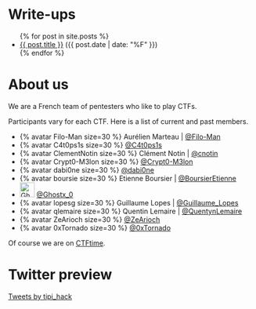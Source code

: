 # Write-ups
<ul>
  {% for post in site.posts %}
    <li>
      <a href="{{ post.url }}">{{ post.title }}</a> (<span>{{ post.date | date: "%F" }}</span>)
    </li>
  {% endfor %}
</ul>

# About us
We are a French team of pentesters who like to play CTFs.

Participants vary for each CTF. Here is a list of current and past members.
* {% avatar Filo-Man size=30 %} Aurélien Marteau \| [@Filo-Man](https://twitter.com/filoman28)
* {% avatar C4t0ps1s size=30 %} [@C4t0ps1s](https://twitter.com/C4t0ps1s)
* {% avatar ClementNotin size=30 %} Clément Notin \| [@cnotin](https://twitter.com/cnotin)
* {% avatar Crypt0-M3lon size=30 %} [@Crypt0-M3lon](https://twitter.com/Crypt0_M3lon)
* {% avatar dabi0ne size=30 %} [@dabi0ne](https://twitter.com/dabi0ne)
* {% avatar boursie size=30 %} Etienne Boursier \| [@BoursierEtienne](https://twitter.com/BoursierEtienne)
* <img class="avatar avatar-small" src="https://twitter.com/Ghostx_0/profile_image?size=mini" alt="Ghostx_0" width="30" height="30" /> [@Ghostx_0](https://twitter.com/Ghostx_0)
* {% avatar lopesg size=30 %} Guillaume Lopes \| [@Guillaume_Lopes](https://twitter.com/Guillaume_Lopes)
* {% avatar qlemaire size=30 %} Quentin Lemaire \| [@QuentynLemaire](https://twitter.com/QuentynLemaire)
* {% avatar ZeArioch size=30 %} [@ZeArioch](https://twitter.com/ZeArioch)
* {% avatar 0xTornado size=30 %} [@0xTornado](https://twitter.com/0xTornado)

Of course we are on [CTFtime](https://ctftime.org/team/24535).
# Twitter preview
<a class="twitter-timeline" data-width="500" data-height="500" data-theme="light" href="https://twitter.com/tipi_hack?ref_src=twsrc%5Etfw">Tweets by tipi_hack</a> <script async src="https://platform.twitter.com/widgets.js" charset="utf-8"></script> 
